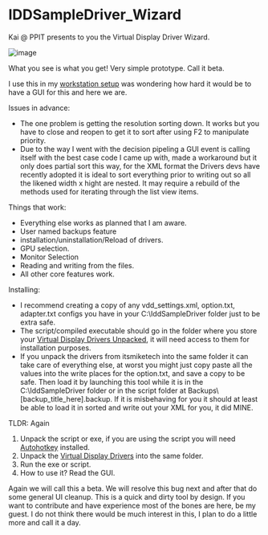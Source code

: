 # IDDSampleDriver_Wizard
Kai @ PPIT presents to you the Virtual Display Driver Wizard.

![image](https://github.com/user-attachments/assets/692397c0-0ce6-4c94-8646-b664c990253e)

What you see is what you get! Very simple prototype. Call it beta. 

I use this in my [workstation setup](http://sh.uni2.cc/28JLJ) was wondering how hard it would be to have a GUI for this and here we are.

Issues in advance:
- The one problem is getting the resolution sorting down. It works but you have to close and reopen to get it to sort after using F2 to manipulate priority.
- Due to the way I went with the decision pipeling a GUI event is calling itself with the best case code I came up with, made a workaround but it only does partial sort this way, for the XML format the Drivers devs have recently adopted it is ideal to sort everything prior to writing out so all the likened width x hight are nested. It may require a rebuild of the methods used for iterating through the list view items.

Things that work:
- Everything else works as planned that I am aware.
- User named backups feature
- installation/uninstallation/Reload of drivers.
- GPU selection.
- Monitor Selection
- Reading and writing from the files.
- All other core features work.

Installing:
- I recommend creating a copy of any vdd_settings.xml, option.txt, adapter.txt configs you have in your C:\IddSampleDriver folder just to be extra safe.
- The script/compiled executable should go in the folder where you store your [Virtual Display Drivers Unpacked](https://github.com/itsmikethetech/Virtual-Display-Driver), it will need access to them for installation purposes.
- If you unpack the drivers from itsmiketech into the same folder it can take care of everything else, at worst you might just copy paste all the values into the write places for the option.txt, and save a copy to be safe. Then load it by launching this tool while it is in the C:\IddSampleDriver folder or in the script folder at Backups\\[backup_title_here].backup. If it is misbehaving for you it should at least be able to load it in sorted and write out your XML for you, it did MINE.

TLDR: Again
1. Unpack the script or exe, if you are using the script you will need [Autohotkey](https://www.autohotkey.com) installed.
2. Unpack the [Virtual Display Drivers](https://github.com/itsmikethetech/Virtual-Display-Driver) into the same folder.
3. Run the exe or script.
4. How to use it? Read the GUI.

Again we will call this a beta. We will resolve this bug next and after that do some general UI cleanup. This is a quick and dirty tool by design. If you want to contribute and have experience most of the bones are here, be my guest. I do not think there would be much interest in this, I plan to do a little more and call it a day.
